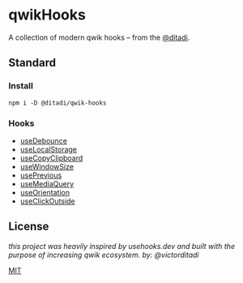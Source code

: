 # qwikHooks 

A collection of modern qwik hooks – from the [@ditadi](https://twitter.com/victorditadi).

## Standard

### Install

`npm i -D @ditadi/qwik-hooks`

### Hooks

- [useDebounce](https://www.qwikhooks.dev/usedebounce/)
- [useLocalStorage](https://www.qwikhooks.dev/uselocalstorage/)
- [useCopyClipboard](https://www.qwikhooks.dev/usecopytoclipboard/)
- [useWindowSize](https://www.qwikhooks.dev/usewindowsize/)
- [usePrevious](https://www.qwikhooks.dev/useprevious/)
- [useMediaQuery](https://www.qwikhooks.dev/usemediaquery/)
- [useOrientation](https://www.qwikhooks.dev/useorientation/)
- [useClickOutside](https://qwikhooks.dev/useclickoutside/)


## License

*this project was heavily inspired by usehooks.dev and built with the purpose of increasing qwik ecosystem. by: @victorditadi*

[MIT](https://choosealicense.com/licenses/mit/)

